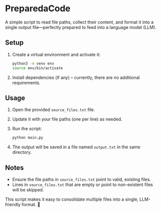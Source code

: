# PreparedaCode

A simple script to read file paths, collect their content, and format it into a single output file—perfectly prepared to feed into a language model (LLM).

## Setup

1. Create a virtual environment and activate it:

    ```bash
    python3 -m venv env
    source env/bin/activate
    ```

2. Install dependencies (if any) – currently, there are no additional requirements.

## Usage

1. Open the provided `source_files.txt` file.
2. Update it with your file paths (one per line) as needed.
3. Run the script:

    ```bash
    python main.py
    ```

4. The output will be saved in a file named `output.txt` in the same directory.

## Notes

- Ensure the file paths in `source_files.txt` point to valid, existing files.
- Lines in `source_files.txt` that are empty or point to non-existent files will be skipped.

This script makes it easy to consolidate multiple files into a single, LLM-friendly format. 🚀
